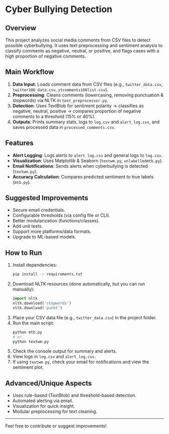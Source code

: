 # Cyber Bullying Detection

## Overview
This project analyzes social media comments from CSV files to detect possible cyberbullying. It uses text preprocessing and sentiment analysis to classify comments as negative, neutral, or positive, and flags cases with a high proportion of negative comments.

## Main Workflow
1. **Data Input**: Loads comment data from CSV files (e.g., `twitter_data.csv`, `twitter100_data.csv`, `ytcomments100list.csv`).
2. **Preprocessing**: Cleans comments (lowercasing, removing punctuation & stopwords) via NLTK in `text_preprocessor.py`.
3. **Detection**: Uses TextBlob for sentiment polarity → classifies as negative, neutral, positive → compares proportion of negative comments to a threshold (15% or 40%).
4. **Outputs**: Prints summary stats, logs to `log.csv` and `alert_log.csv`, and saves processed data in `processed_comments.csv`.

## Features
- **Alert Logging**: Logs alerts to `alert_log.csv` and general logs to `log.csv`.
- **Visualization**: Uses Matplotlib & Seaborn (`textwm.py`, `unlabelledmtb.py`).
- **Email Notifications**: Sends alerts when cyberbullying is detected (`textwm.py`).
- **Accuracy Calculation**: Compares predicted sentiment to true labels (`mtb.py`).

## Suggested Improvements
- Secure email credentials.
- Configurable thresholds (via config file or CLI).
- Better modularization (functions/classes).
- Add unit tests.
- Support more platforms/data formats.
- Upgrade to ML-based models.

## How to Run
1. Install dependencies:
   ```bash
   pip install -r requirements.txt
   ```
2. Download NLTK resources (done automatically, but you can run manually):
   ```python
   import nltk
   nltk.download('stopwords')
   nltk.download('punkt')
   ```
3. Place your CSV data file (e.g., `twitter_data.csv`) in the project folder.
4. Run the main script:
   ```bash
   python mtb.py
   # or
   python textwm.py
   ```
5. Check the console output for summary and alerts.
6. View logs in `log.csv` and `alert_log.csv`.
7. If using `textwm.py`, check your email for notifications and view the sentiment plot.

## Advanced/Unique Aspects
- Uses rule-based (TextBlob) and threshold-based detection.
- Automated alerting via email.
- Visualization for quick insight.
- Modular preprocessing for text cleaning.

---

Feel free to contribute or suggest improvements!
